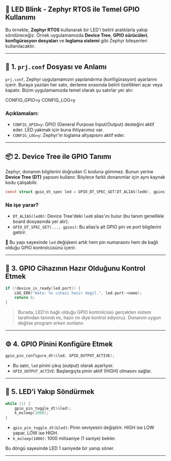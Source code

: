 ## 🔦 LED Blink - Zephyr RTOS ile Temel GPIO Kullanımı

Bu örnekte, **Zephyr RTOS** kullanarak bir LED'i belirli aralıklarla yakıp söndüreceğiz. Örnek uygulamamızda **Device Tree**, **GPIO sürücüleri**, **konfigürasyon dosyaları** ve **loglama sistemi** gibi Zephyr bileşenleri kullanılacaktır.

---

## 🧾 1. `prj.conf` Dosyası ve Anlamı

`prj.conf`, Zephyr uygulamamızın yapılandırma (konfigürasyon) ayarlarını içerir. Buraya yazılan her satır, derleme sırasında belirli özellikleri açar veya kapatır. Bizim uygulamamızda temel olarak şu satırlar yer alır:

CONFIG_GPIO=y
CONFIG_LOG=y

### Açıklamaları:

- `CONFIG_GPIO=y`: GPIO (General Purpose Input/Output) desteğini aktif eder. LED yakmak için buna ihtiyacımız var.
- `CONFIG_LOG=y`: Zephyr'in loglama altyapısını aktif eder.
---

## 📦 2. Device Tree ile GPIO Tanımı

Zephyr, donanım bilgilerini doğrudan C koduna gömmez. Bunun yerine **Device Tree (DT)** yapısını kullanır. Böylece farklı donanımlar için aynı kaynak kodu çalışabilir.

```c
const struct gpio_dt_spec led = GPIO_DT_SPEC_GET(DT_ALIAS(led0), gpios);
```

### Ne işe yarar?

- `DT_ALIAS(led0)`: Device Tree'deki `led0` alias'ını bulur (bu tanım genellikle board dosyasında yer alır).
- `GPIO_DT_SPEC_GET(..., gpios)`: Bu alias’a ait GPIO pin ve port bilgilerini getirir.

📌 Bu yapı sayesinde `led` değişkeni artık hem pin numarasını hem de bağlı olduğu GPIO kontrolcüsünü içerir.

---

## 🧠 3. GPIO Cihazının Hazır Olduğunu Kontrol Etmek

```c
if (!device_is_ready(led.port)) {
    LOG_ERR("Hata: %s cihazi hazir degil.", led.port->name);
    return 0;
}
```

> Burada, LED’in bağlı olduğu GPIO kontrolcüsü gerçekten sistem tarafından tanındı mı, hazır mı diye kontrol ediyoruz. Donanım uygun değilse program erken sonlanır.

---

## ⚙️ 4. GPIO Pinini Konfigüre Etmek

```c
gpio_pin_configure_dt(&led, GPIO_OUTPUT_ACTIVE);
```

- Bu satır, `led` pinini çıkış (output) olarak ayarlıyor.
- `GPIO_OUTPUT_ACTIVE`: Başlangıçta pinin aktif (HIGH) olmasını sağlar.

---

## 🔁 5. LED’i Yakıp Söndürmek

```c
while (1) {
    gpio_pin_toggle_dt(&led);
    k_msleep(1000);
}
```

- `gpio_pin_toggle_dt(&led)`: Pinin seviyesini değiştirir. HIGH ise LOW yapar, LOW ise HIGH.
- `k_msleep(1000)`: 1000 milisaniye (1 saniye) bekler.

Bu döngü sayesinde LED 1 saniyede bir yanıp söner.

---



